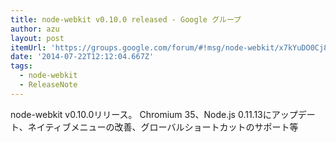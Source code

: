 ```yaml
---
title: node-webkit v0.10.0 released - Google グループ
author: azu
layout: post
itemUrl: 'https://groups.google.com/forum/#!msg/node-webkit/x7kYuDO0Cj8/cIxoJ6RFiLsJ'
date: '2014-07-22T12:12:04.667Z'
tags:
  - node-webkit
  - ReleaseNote
---
```

node-webkit v0.10.0リリース。
Chromium 35、Node.js 0.11.13にアップデート、ネイティブメニューの改善、グローバルショートカットのサポート等
